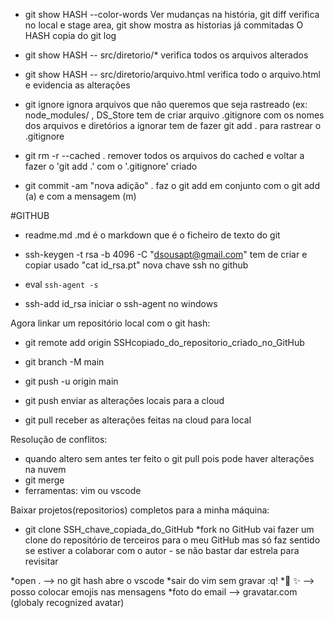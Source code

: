 - git show HASH --color-words
 	Ver mudanças na história, git diff verifica no local e stage area,
        git show mostra as historias já commitadas
	O HASH copia do git log

- git show HASH -- src/diretorio/*
	verifica todos os arquivos alterados

- git show HASH -- src/diretorio/arquivo.html
	verifica todo o arquivo.html e evidencia as alterações

- git ignore 
	ignora arquivos que não queremos que seja rastreado (ex: node_modules/ , DS_Store
	tem de criar arquivo .gitignore com os nomes dos arquivos e diretórios a ignorar
	tem de fazer git add . para rastrear o .gitignore

- git rm -r --cached .
	remover todos os arquivos do cached e voltar a fazer o 'git add .' com o '.gitignore' criado

- git commit -am "nova adição" .
	faz o git add em conjunto com o git add (a) e com a mensagem (m)

#GITHUB

- readme.md 
	.md é o markdown que é o ficheiro de texto do git

- ssh-keygen -t rsa -b 4096 -C "dsousapt@gmail.com"
	tem de criar e copiar usado "cat id_rsa.pt" nova chave ssh no github

- eval `ssh-agent -s`
- ssh-add id_rsa
	iniciar o ssh-agent no windows

Agora linkar um repositório local com o git hash:

- git remote add origin SSHcopiado_do_repositorio_criado_no_GitHub
- git branch -M main
- git push -u origin main

- git push
	enviar as alterações locais para a cloud

- git pull
	receber as alterações feitas na cloud para local

Resolução de conflitos:
- quando altero sem antes ter feito o git pull pois pode haver alterações na nuvem
- git merge
- ferramentas: vim ou vscode

Baixar projetos(repositorios) completos para a minha máquina:
- git clone SSH_chave_copiada_do_GitHub
*fork no GitHub vai fazer um clone do repositório de terceiros para o meu GitHub mas só faz sentido
se estiver a colaborar com o autor - se não bastar dar estrela para revisitar

*open . --> no git hash abre o vscode
*sair do vim sem gravar :q!
*:tada: :sparkles: --> posso colocar emojis nas mensagens
*foto do email --> gravatar.com (globaly recognized avatar)




